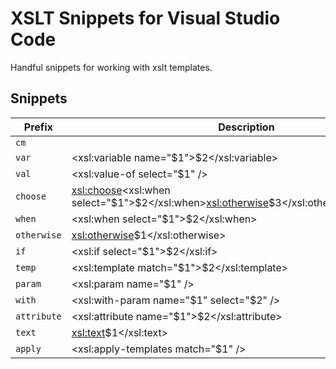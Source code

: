 # XSLT Snippets for Visual Studio Code

Handful snippets for working with xslt templates.

## Snippets

| Prefix      | Description                                                                                  |
| ----------- | -------------------------------------------------------------------------------------------- |
| `cm`        | <!-- $1 -->                                                                                  |
| `var`       | <xsl:variable name="$1">$2</xsl:variable>                                                    |
| `val`       | <xsl:value-of select="$1" />                                                                 |
| `choose`    | <xsl:choose><xsl:when select="$1">$2</xsl:when><xsl:otherwise>$3</xsl:otherwise</xsl:choose> |
| `when`      | <xsl:when select="$1">$2</xsl:when>                                                          |
| `otherwise` | <xsl:otherwise>$1</xsl:otherwise>                                                            |
| `if`        | <xsl:if select="$1">$2</xsl:if>                                                              |
| `temp`      | <xsl:template match="$1">$2</xsl:template>                                                   |
| `param`     | <xsl:param name="$1" />                                                                      |
| `with`      | <xsl:with-param name="$1" select="$2" />                                                     |
| `attribute` | <xsl:attribute name="$1">$2</xsl:attribute>                                                  |
| `text`      | <xsl:text>$1</xsl:text>                                                                      |
| `apply`     | <xsl:apply-templates match="$1" />                                                           |
